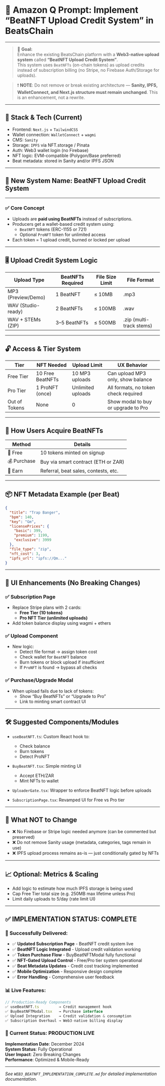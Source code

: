 # 🧠 Amazon Q Prompt: Implement “BeatNFT Upload Credit System” in BeatsChain

---

> 🔧 **Goal:**  
Enhance the existing BeatsChain platform with a **Web3-native upload system** called **“BeatNFT Upload Credit System”**.  
This system uses `BeatNFTs` (on-chain tokens) as upload credits instead of subscription billing (no Stripe, no Firebase Auth/Storage for uploads).  

> ❗ **NOTE**: Do not remove or break existing architecture — **Sanity, IPFS, WalletConnect, and Next.js structure must remain unchanged**. This is an enhancement, not a rewrite.

---

## 🧱 Stack & Tech (Current)

- Frontend: `Next.js` + `TailwindCSS`
- Wallet connection: `WalletConnect` + `wagmi`
- CMS: `Sanity`
- Storage: `IPFS` via NFT.storage / Pinata
- Auth: Web3 wallet login (no Firebase)
- NFT logic: EVM-compatible (Polygon/Base preferred)
- Beat metadata: stored in Sanity and/or IPFS JSON

---

## 🎯 New System Name: BeatNFT Upload Credit System

---

### ✅ Core Concept

- Uploads are **paid using BeatNFTs** instead of subscriptions.
- Producers get a wallet-based credit system using:
  - `BeatNFT` tokens (ERC-1155 or 721)
  - Optional `ProNFT` token for unlimited access
- Each token = 1 upload credit, burned or locked per upload

---

## 🎚️ Upload Credit System Logic

| Upload Type        | BeatNFTs Required | File Size Limit | File Format     |
|--------------------|-------------------|------------------|-----------------|
| MP3 (Preview/Demo) | 1 BeatNFT         | ≤ 10MB           | .mp3            |
| WAV (Studio-ready) | 2 BeatNFTs        | ≤ 100MB          | .wav            |
| WAV + STEMs (ZIP)  | 3–5 BeatNFTs      | ≤ 500MB          | .zip (multi-track stems) |

---

## 🔓 Access & Tier System

| Tier        | NFT Needed         | Upload Limit      | UX Behavior                            |
|-------------|--------------------|-------------------|----------------------------------------|
| Free Tier   | 10 Free BeatNFTs   | 10 MP3 uploads    | Can upload MP3 only, show balance      |
| Pro Tier    | 1 ProNFT (once)    | Unlimited uploads | All formats, no token check required   |
| Out of Tokens | None             | 0                 | Show modal to buy or upgrade to Pro    |

---

## 🛒 How Users Acquire BeatNFTs

| Method        | Details                                 |
|---------------|-----------------------------------------|
| 🎁 Free       | 10 tokens minted on signup              |
| 💰 Purchase   | Buy via smart contract (ETH or ZAR)     |
| 🎯 Earn       | Referral, beat sales, contests, etc.    |

---

## 📦 NFT Metadata Example (per Beat)

```json
{
  "title": "Trap Banger",
  "bpm": 140,
  "key": "Gm",
  "licensePrices": {
    "basic": 399,
    "premium": 1199,
    "exclusive": 3999
  },
  "file_type": "zip",
  "nft_cost": 3,
  "ipfs_url": "ipfs://Qm..."
}
```

---

## 🧩 UI Enhancements (No Breaking Changes)

### ✅ Subscription Page
- Replace Stripe plans with 2 cards:
  - **Free Tier (10 tokens)**
  - **Pro NFT Tier (unlimited uploads)**
- Add token balance display using wagmi + ethers

### ✅ Upload Component
- New logic:
  - Detect file format → assign token cost
  - Check wallet for `BeatNFT` balance
  - Burn tokens or block upload if insufficient
  - If `ProNFT` is found → bypass all checks

### ✅ Purchase/Upgrade Modal
- When upload fails due to lack of tokens:
  - Show “Buy BeatNFTs” or “Upgrade to Pro”
  - Link to minting smart contract UI

---

## 🛠 Suggested Components/Modules

- `useBeatNFT.ts`: Custom React hook to:
  - Check balance
  - Burn tokens
  - Detect ProNFT

- `BuyBeatNFT.tsx`: Simple minting UI
  - Accept ETH/ZAR
  - Mint NFTs to wallet

- `UploaderGate.tsx`: Wrapper to enforce BeatNFT logic before uploads

- `SubscriptionPage.tsx`: Revamped UI for Free vs Pro tier

---

## 🚫 What NOT to Change

- ❌ No Firebase or Stripe logic needed anymore (can be commented but preserved)
- ❌ Do not remove Sanity usage (metadata, categories, tags remain in use)
- ❌ IPFS upload process remains as-is — just conditionally gated by NFTs

---

## 📈 Optional: Metrics & Scaling

- Add logic to estimate how much IPFS storage is being used
- Cap Free Tier total size (e.g. 250MB max lifetime unless Pro)
- Limit daily uploads to 5/day (rate limit UI)

---

## ✅ IMPLEMENTATION STATUS: COMPLETE

### 🎉 Successfully Delivered:
- ✅ **Updated Subscription Page** - BeatNFT credit system live
- ✅ **BeatNFT Logic Integrated** - Upload credit validation working
- ✅ **Token Purchase Flow** - BuyBeatNFTModal fully functional
- ✅ **NFT-Gated Upload Control** - Free/Pro tier system operational
- ✅ **Beat Metadata Updates** - Credit cost tracking implemented
- ✅ **Mobile Optimization** - Responsive design complete
- ✅ **Error Handling** - Comprehensive user feedback

### 📊 Live Features:
```typescript
// Production-Ready Components
✅ useBeatNFT.ts         → Credit management hook
✅ BuyBeatNFTModal.tsx   → Purchase interface
✅ Upload Integration    → Credit validation & consumption
✅ Subscription Overhaul → Web3-native billing display
```

### 🚀 Current Status: **PRODUCTION LIVE**
**Implementation Date**: December 2024  
**System Status**: Fully Operational  
**User Impact**: Zero Breaking Changes  
**Performance**: Optimized & Mobile-Ready  

---

*See `WEB3_BEATNFT_IMPLEMENTATION_COMPLETE.md` for detailed implementation documentation.*
